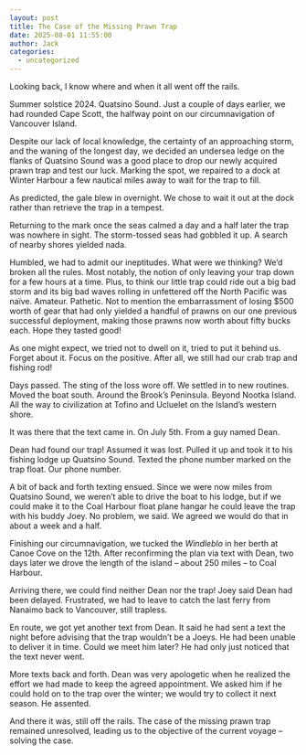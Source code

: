 ```yaml
---
layout: post
title: The Case of the Missing Prawn Trap
date: 2025-08-01 11:55:00
author: Jack
categories:
  - uncategorized
---
```






Looking back, I know where and when it all went off the
rails.

Summer solstice 2024. Quatsino Sound. Just a couple of days
earlier, we had rounded Cape Scott, the halfway point on our circumnavigation
of Vancouver Island. 

Despite our lack of local knowledge, the certainty of an
approaching storm, and the waning of the longest day, we decided an undersea
ledge on the flanks of Quatsino Sound was a good place to drop our newly
acquired prawn trap and test our luck. Marking the spot, we repaired to a dock
at Winter Harbour a few nautical miles away to wait for the trap to fill.

As predicted, the gale blew in overnight. We chose to wait
it out at the dock rather than retrieve the trap in a tempest.

Returning to the mark once the seas calmed a day and a half
later the trap was nowhere in sight. The storm-tossed seas had gobbled it up. A
search of nearby shores yielded nada.

Humbled, we had to admit our ineptitudes. What were we
thinking? We’d broken all the rules. Most notably, the notion of only leaving
your trap down for a few hours at a time. Plus, to think our little trap could
ride out a big bad storm and its big bad waves rolling in unfettered off the
North Pacific was naïve. Amateur. Pathetic. Not to mention the embarrassment of
losing $500 worth of gear that had only yielded a handful of prawns on our one
previous successful deployment, making those prawns now worth about fifty bucks
each. Hope they tasted good! 

As one might expect, we tried not to dwell on it, tried to
put it behind us. Forget about it. Focus on the positive. After all, we still
had our crab trap and fishing rod!

Days passed. The sting of the loss wore off. We settled in to
new routines. Moved the boat south. Around the Brook’s Peninsula. Beyond Nootka
Island. All the way to civilization at Tofino and Ucluelet on the Island’s
western shore.

It was there that the text came in. On July 5th.
From a guy named Dean.

Dean had found our trap! Assumed it was lost. Pulled it up
and took it to his fishing lodge up Quatsino Sound. Texted the phone number
marked on the trap float. Our phone number.

A bit of back and forth texting ensued. Since we were now
miles from Quatsino Sound, we weren’t able to drive the boat to his lodge, but if
we could make it to the Coal Harbour float plane hangar he could leave the trap
with his buddy Joey. No problem, we said. We agreed we would do that in about a
week and a half.

Finishing our circumnavigation, we tucked the *Windleblo*
in her berth at Canoe Cove on the 12th. After reconfirming the plan
via text with Dean, two days later we drove the length of the island – about
250 miles – to Coal Harbour.

Arriving there, we could find neither Dean nor the trap!
Joey said Dean had been delayed. Frustrated, we had to leave to catch the last
ferry from Nanaimo back to Vancouver, still trapless.

En route, we got yet another text from Dean. It said he had
sent a text the night before advising that the trap wouldn’t be a Joeys. He had
been unable to deliver it in time. Could we meet him later? He had only just noticed
that the text never went.

More texts back and forth. Dean was very apologetic when he realized
the effort we had made to keep the agreed appointment. We asked him if he could
hold on to the trap over the winter; we would try to collect it next season. He
assented.

And there it was, still off the rails. The case of the
missing prawn trap remained unresolved, leading us to the objective of the current
voyage – solving the case.
